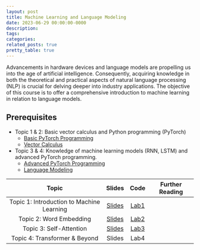 ```yaml
---
layout: post
title: Machine Learning and Language Modeling
date: 2023-06-29 00:00:00-0000
description: 
tags: 
categories: 
related_posts: true
pretty_table: true
---
```


Advancements in hardware devices and language models are propelling us into the age of artificial intelligence. Consequently, acquiring knowledge in both the theoretical and practical aspects of natural language processing (NLP) is crucial for delving deeper into industry applications. The objective of this course is to offer a comprehensive introduction to machine learning in relation to language models.

## Prerequisites

- Topic 1 & 2: Basic vector calculus and Python programming (PyTorch)
  - [Basic PyTorch Programming](https://www.learnpytorch.io/)
  - [Vector Calculus](<https://math.libretexts.org/Bookshelves/Calculus/Supplemental_Modules_(Calculus)/Vector_Calculus/1%3A_Vector_Basics>)
- Topic 3 & 4: Knowledge of machine learning models (RNN, LSTM) and advanced PyTorch programming.
  - [Advanced PyTorch Programming](https://uvadlc-notebooks.readthedocs.io/en/latest/tutorial_notebooks/tutorial2/Introduction_to_PyTorch.html)
  - [Language Modeling](https://lena-voita.github.io/nlp_course/language_modeling.html)

|                   Topic                   |                  Slides                  |                                       Code                                        | Further Reading |
| :---------------------------------------: | :--------------------------------------: | :-------------------------------------------------------------------------------: | :-------------: |
| Topic 1: Introduction to Machine Learning | [Slides](/assets/pdf/MLtoLM-Topic01.pdf) | [Lab1](https://colab.research.google.com/drive/1f5xqDU0Z1b9KUfR77Zsa83XAN54yaDGM) |                 |
|          Topic 2: Word Embedding          | [Slides](/assets/pdf/MLtoLM-Topic02.pdf) | [Lab2](https://colab.research.google.com/drive/1f5xqDU0Z1b9KUfR77Zsa83XAN54yaDGM) |                 |
|          Topic 3: Self-Attention          | [Slides](/assets/pdf/MLtoLM-Topic03.pdf) | [Lab3](https://colab.research.google.com/drive/1qlspZqkfAvk9GL8x_CWQOEE6WUVdwhbj) |                 |
|       Topic 4: Transformer & Beyond       |                  Slides                  |                                       Lab4                                        |                 |


